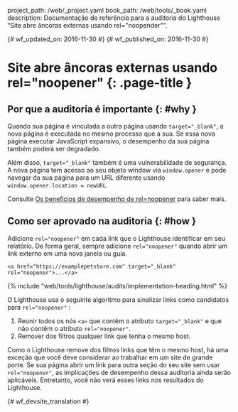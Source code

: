 project_path: /web/_project.yaml
book_path: /web/tools/_book.yaml
description: Documentação de referência para a auditoria do Lighthouse “Site abre âncoras externas usando rel="noopender"”.

{# wf_updated_on: 2016-11-30 #}
{# wf_published_on: 2016-11-30 #}

# Site abre âncoras externas usando rel="noopener" {: .page-title }

## Por que a auditoria é importante {: #why }

Quando sua página é vinculada a outra página usando `target="_blank"`, a nova página
é executada no mesmo processo que a sua. Se essa nova página executar
JavaScript expansivo, o desempenho da sua página também poderá ser degradado.

Além disso, `target="_blank"` também é uma vulnerabilidade de segurança. A nova página
tem acesso ao seu objeto window via `window.opener` e pode navegar
da sua página para um URL diferente usando `window.opener.location = newURL`.

Consulte [Os benefícios de desempenho de rel=noopener][jake] para saber mais.

[jake]: https://jakearchibald.com/2016/performance-benefits-of-rel-noopener/

## Como ser aprovado na auditoria {: #how }

Adicione `rel="noopener"` em cada link que o Lighthouse identificar em seu
relatório. De forma geral, sempre adicione `rel="noopener"` quando abrir um link externo
em uma nova janela ou guia.

    <a href="https://examplepetstore.com" target="_blank" rel="noopener">...</a>

{% include "web/tools/lighthouse/audits/implementation-heading.html" %}

O Lighthouse usa o seguinte algoritmo para sinalizar links como candidatos para `rel="noopener"`
:

1. Reunir todos os nós `<a>` que contêm o atributo `target="_blank"` e que não
 contêm o atributo `rel="noopener"`.
2. Remover dos filtros qualquer link que tenha o mesmo host.

Como o Lighthouse remove dos filtros links que têm o mesmo host, há uma exceção que você deve
considerar ao trabalhar em um site de grande porte. Se sua página abrir
um link para outra seção do seu site sem usar `rel="noopener"`, as
implicações de desempenho dessa auditoria ainda serão aplicáveis. Entretanto, você não verá esses
links nos resultados do Lighthouse.


{# wf_devsite_translation #}
